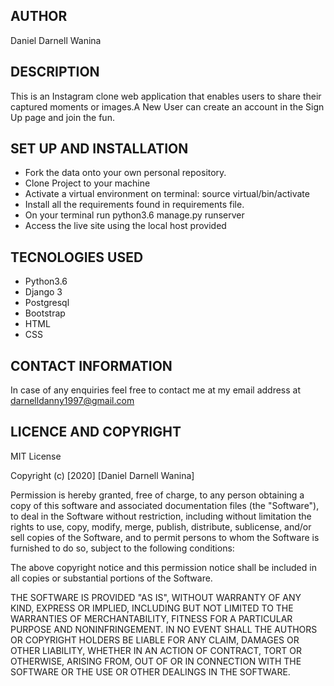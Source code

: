 ## AUTHOR
Daniel Darnell Wanina

## DESCRIPTION
This is an Instagram clone web application that enables users to share their captured moments or images.A New User can create an account in the Sign Up page and join the fun. 

## SET UP AND INSTALLATION
* Fork the data onto your own personal repository.
* Clone Project to your machine
* Activate a virtual environment on terminal: source virtual/bin/activate
* Install all the requirements found in requirements file.
* On your terminal run python3.6 manage.py runserver
* Access the live site using the local host provided

## TECNOLOGIES USED
* Python3.6
* Django 3 
* Postgresql
* Bootstrap
* HTML
* CSS

## CONTACT INFORMATION
In case of any enquiries feel free to contact me at my email address at darnelldanny1997@gmail.com

## LICENCE AND COPYRIGHT
MIT License

Copyright (c) [2020] [Daniel Darnell Wanina]

Permission is hereby granted, free of charge, to any person obtaining a copy of this software and associated documentation files (the "Software"), to deal in the Software without restriction, including without limitation the rights to use, copy, modify, merge, publish, distribute, sublicense, and/or sell copies of the Software, and to permit persons to whom the Software is furnished to do so, subject to the following conditions:

The above copyright notice and this permission notice shall be included in all copies or substantial portions of the Software.

THE SOFTWARE IS PROVIDED "AS IS", WITHOUT WARRANTY OF ANY KIND, EXPRESS OR IMPLIED, INCLUDING BUT NOT LIMITED TO THE WARRANTIES OF MERCHANTABILITY, FITNESS FOR A PARTICULAR PURPOSE AND NONINFRINGEMENT. IN NO EVENT SHALL THE AUTHORS OR COPYRIGHT HOLDERS BE LIABLE FOR ANY CLAIM, DAMAGES OR OTHER LIABILITY, WHETHER IN AN ACTION OF CONTRACT, TORT OR OTHERWISE, ARISING FROM, OUT OF OR IN CONNECTION WITH THE SOFTWARE OR THE USE OR OTHER DEALINGS IN THE SOFTWARE.